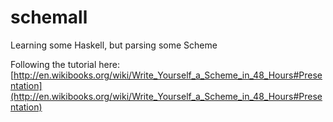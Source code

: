schemall
========

Learning some Haskell, but parsing some Scheme

Following the tutorial here: [http://en.wikibooks.org/wiki/Write_Yourself_a_Scheme_in_48_Hours#Presentation](http://en.wikibooks.org/wiki/Write_Yourself_a_Scheme_in_48_Hours#Presentation)

